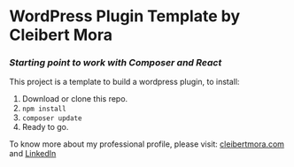 # WordPress Plugin Template by Cleibert Mora
### _Starting point to work with Composer and React_

This project is a template to build a wordpress plugin, to install:

1. Download or clone this repo.
2. `npm install`
3. `composer update`
4. Ready  to go.

To know more about my professional profile, please visit: [cleibertmora.com](https://cleibertmora.com/) and [LinkedIn](https://www.linkedin.com/in/cleibertmora/)

